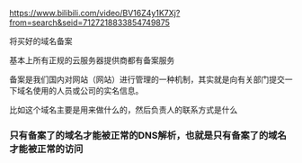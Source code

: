 https://www.bilibili.com/video/BV16Z4y1K7Xj?from=search&seid=7127218833854749875

将买好的域名备案

基本上所有正规的云服务器提供商都有备案服务

备案是我们国内对网站（网站）进行管理的一种机制，其实就是向有关部门提交一下域名使用的人员或公司的实名信息。

比如这个域名主要是用来做什么的，然后负责人的联系方式是什么

### 只有备案了的域名才能被正常的DNS解析，也就是只有备案了的域名才能被正常的访问

